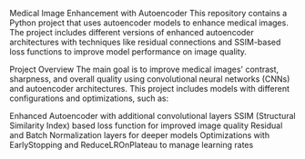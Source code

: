Medical Image Enhancement with Autoencoder
This repository contains a Python project that uses autoencoder models to enhance medical images. The project includes different versions of enhanced autoencoder architectures with techniques like residual connections and SSIM-based loss functions to improve model performance on image quality.

Project Overview
The main goal is to improve medical images' contrast, sharpness, and overall quality using convolutional neural networks (CNNs) and autoencoder architectures. This project includes models with different configurations and optimizations, such as:

Enhanced Autoencoder with additional convolutional layers
SSIM (Structural Similarity Index) based loss function for improved image quality
Residual and Batch Normalization layers for deeper models
Optimizations with EarlyStopping and ReduceLROnPlateau to manage learning rates
